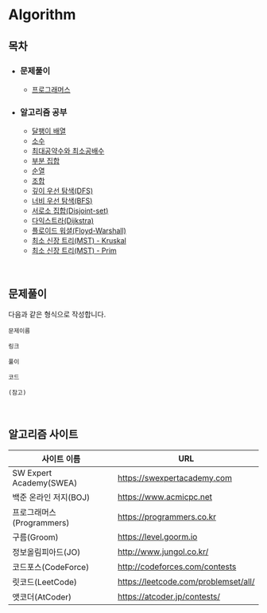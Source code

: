 # Algorithm



## 목차

- ### 문제풀이

  - [프로그래머스](./docs/programmers)

- ### 알고리즘 공부

  - [달팽이 배열](./docs/algorithms/%EB%8B%AC%ED%8C%BD%EC%9D%B4%20%EB%B0%B0%EC%97%B4.md)
  - [소수](./docs/algorithms/%EC%86%8C%EC%88%98.md)
  - [최대공약수와 최소공배수](./docs/algorithms/%EC%B5%9C%EB%8C%80%EA%B3%B5%EC%95%BD%EC%88%98%EC%99%80%20%EC%B5%9C%EC%86%8C%EA%B3%B5%EB%B0%B0%EC%88%98.md)
  - [부분 집합](./docs/algorithms/%EB%B6%80%EB%B6%84%20%EC%A7%91%ED%95%A9.md)
  - [순열](./docs/algorithms/%EC%88%9C%EC%97%B4.md)
  - [조합](./docs/algorithms/%EC%A1%B0%ED%95%A9.md)
  - [깊이 우선 탐색(DFS)](./docs/algorithms/%EA%B9%8A%EC%9D%B4%20%EC%9A%B0%EC%84%A0%20%ED%83%90%EC%83%89(DFS).md)
  - [너비 우선 탐색(BFS)](./docs/algorithms/%EB%84%88%EB%B9%84%20%EC%9A%B0%EC%84%A0%20%ED%83%90%EC%83%89(BFS).md)
  - [서로소 집합(Disjoint-set)](./docs/algorithms/%EC%84%9C%EB%A1%9C%EC%86%8C%20%EC%A7%91%ED%95%A9(Disjoint-set).md)
  - [다익스트라(Dijkstra)](./docs/algorithms/%EB%8B%A4%EC%9D%B5%EC%8A%A4%ED%8A%B8%EB%9D%BC(Dijkstra).md)
  - [플로이드 워셜(Floyd-Warshall)](./docs/algorithms/%ED%94%8C%EB%A1%9C%EC%9D%B4%EB%93%9C%20%EC%9B%8C%EC%85%9C(Floyd-Warshall).md)
  - [최소 신장 트리(MST) - Kruskal](./docs/algorithms/%EC%B5%9C%EC%86%8C%20%EC%8B%A0%EC%9E%A5%20%ED%8A%B8%EB%A6%AC(MST)%20-%20Kruskal.md)
  - [최소 신장 트리(MST) - Prim](./docs/algorithms/%EC%B5%9C%EC%86%8C%20%EC%8B%A0%EC%9E%A5%20%ED%8A%B8%EB%A6%AC(MST)%20-%20Prim.md)

<br>

## 문제풀이

다음과 같은 형식으로 작성합니다.

```
문제이름

링크

풀이

코드

(참고)
```

<br>

## 알고리즘 사이트

| 사이트 이름               | URL                                  |
| ------------------------- | ------------------------------------ |
| SW Expert Academy(SWEA)   | https://swexpertacademy.com          |
| 백준 온라인 저지(BOJ)     | https://www.acmicpc.net              |
| 프로그래머스(Programmers) | https://programmers.co.kr            |
| 구름(Groom)               | https://level.goorm.io               |
| 정보올림피아드(JO)        | http://www.jungol.co.kr/             |
| 코드포스(CodeForce)       | http://codeforces.com/contests       |
| 릿코드(LeetCode)          | https://leetcode.com/problemset/all/ |
| 앳코더(AtCoder)           | https://atcoder.jp/contests/         |

